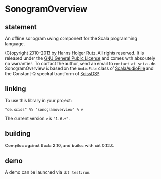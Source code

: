 # SonogramOverview

## statement

An offline sonogram swing component for the Scala programming language.

(C)opyright 2010&ndash;2013 by Hanns Holger Rutz. All rights reserved. It is released under the [GNU General Public License](https://raw.github.com/Sciss/SonogramOverview/master/LICENSE) and comes with absolutely no warranties. To contact the author, send an email to `contact at sciss.de`. SonogramOverview is based on the `AudioFile` class of [ScalaAudioFile](http://github.com/Sciss/ScalaAudioFile) and the Constant-Q spectral transform of [ScissDSP](http://github.com/Sciss/ScissDSP).

## linking

To use this library in your project:

    "de.sciss" %% "sonogramoverview" % v

The current version `v` is `"1.6.+"`.

## building

Compiles against Scala 2.10, and builds with sbt 0.12.0.

## demo

A demo can be launched via `sbt test:run`.

